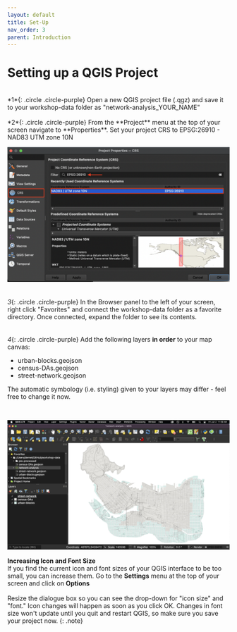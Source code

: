 ```yaml
---
layout: default
title: Set-Up
nav_order: 3
parent: Introduction 
---
```

# Setting up a QGIS Project 
<br>
*1*{: .circle .circle-purple} Open a new QGIS project file (.qgz) and save it to your workshop-data folder as     
"network-analysis_YOUR_NAME"
<br>
<br>    
*2*{: .circle .circle-purple} From the **Project** menu at the top of your screen navigate to **Properties**. Set your project CRS to EPSG:26910 - NAD83 UTM zone 10N
<br>  

![set-project-crs](./content/images/project-CRS_20230218.png)
<br>    
<br>
*3*{: .circle .circle-purple} In the Browser panel to the left of your screen, right click "Favorites" and connect the workshop-data folder as a favorite directory. Once connected, expand the folder to see its contents. 
<br>    
<br>
*4*{: .circle .circle-purple} Add the following layers **in order** to your map canvas: 

- urban-blocks.geojson
- census-DAs.geojson
- street-network.geojson

The automatic symbology (i.e. styling) given to your layers may differ - feel free to change it now. 

<br>       

![initial-canvas-view](./content/images/starting-view_20230602.jpg)

<b>Increasing Icon and Font Size</b><br>If you find the current icon and font sizes of your QGIS interface to be too small, you can increase them. Go to the **Settings** menu at the top of your screen and click on **Options**<br><br>
Resize the dialogue box so you can see the drop-down for "icon size" and "font." Icon changes will happen as soon as you click OK. Changes in font size won't update until you quit and restart QGIS, so make sure you save your project now.
{: .note}

